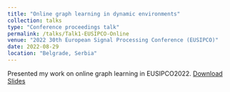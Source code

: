 ```yaml
---
title: "Online graph learning in dynamic environments"
collection: talks
type: "Conference proceedings talk"
permalink: /talks/Talk1-EUSIPCO-Online
venue: "2022 30th European Signal Processing Conference (EUSIPCO)"
date: 2022-08-29
location: "Belgrade, Serbia"
---
```

Presented my work on online graph learning in EUSIPCO2022. <a href="http://kalman36912.github.io/files/slides_EUSIPCO-Online.pdf">Download Slides</a>


